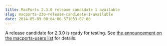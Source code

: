 ```yaml
---
title: MacPorts 2.3.0 release candidate 1 available
slug: macports-230-release-candidate-1-available
date: 2014-05-09 00:04:06.571033-07:00
---
```


A release candidate for 2.3.0 is ready for testing. See [the announcement on the macports-users list](https://lists.macosforge.org/pipermail/macports-users/2014-May/035383.html) for details.
